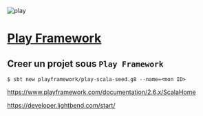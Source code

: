 ![play][1]
# [Play Framework](https://www.playframework.com/documentation/2.6.x/Home)


## Creer un projet sous `Play Framework`

```
$ sbt new playframework/play-scala-seed.g8 --name=<mon ID>
```

https://www.playframework.com/documentation/2.6.x/ScalaHome

https://developer.lightbend.com/start/

[1]: https://www.playframework.com/assets/images/logos/play_full_color.png
